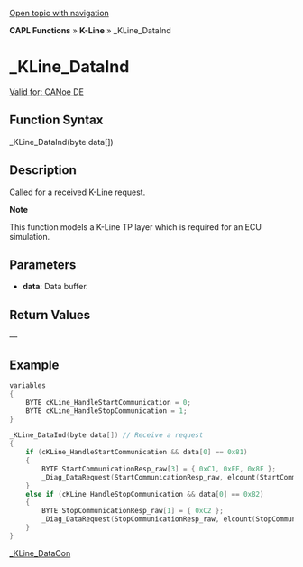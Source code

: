 [Open topic with navigation](../../../../../CANoeDEFamily.htm#Topics/CAPLFunctions/KLine/Functions/CAPLfunctionKLineDataInd.md)

**CAPL Functions** » **K-Line** » _KLine_DataInd

# _KLine_DataInd

[Valid for: CANoe DE](../../../Shared/FeatureAvailability.md)

## Function Syntax

_KLine_DataInd(byte data[])

## Description

Called for a received K-Line request.

**Note**

This function models a K-Line TP layer which is required for an ECU simulation.

## Parameters

- **data**: Data buffer.

## Return Values

—

## Example

```c
variables
{
    BYTE cKLine_HandleStartCommunication = 0;
    BYTE cKLine_HandleStopCommunication = 1;
}

_KLine_DataInd(byte data[]) // Receive a request
{
    if (cKLine_HandleStartCommunication && data[0] == 0x81)
    {
        BYTE StartCommunicationResp_raw[3] = { 0xC1, 0xEF, 0x8F };
        _Diag_DataRequest(StartCommunicationResp_raw, elcount(StartCommunicationResp_raw), 0);
    }
    else if (cKLine_HandleStopCommunication && data[0] == 0x82)
    {
        BYTE StopCommunicationResp_raw[1] = { 0xC2 };
        _Diag_DataRequest(StopCommunicationResp_raw, elcount(StopCommunicationResp_raw), 0);
    }
}
```

[_KLine_DataCon](CAPLfunctionKLineDataCon.md)
